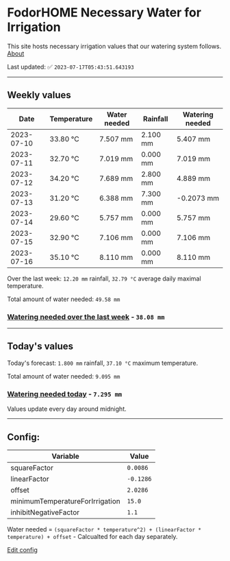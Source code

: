 # FodorHOME Necessary Water for Irrigation

This site hosts necessary irrigation values that our watering system follows. [About](https://github.com/redyau/irrigation)

Last updated: ✅ `2023-07-17T05:43:51.643193`

---

## Weekly values

| Date | Temperature | Water needed | Rainfall | Watering needed |
|-----|-----|-----|-----|-----|
| 2023-07-10 | 33.80 °C | 7.507 mm | 2.100 mm | 5.407 mm |
| 2023-07-11 | 32.70 °C | 7.019 mm | 0.000 mm | 7.019 mm |
| 2023-07-12 | 34.20 °C | 7.689 mm | 2.800 mm | 4.889 mm |
| 2023-07-13 | 31.20 °C | 6.388 mm | 7.300 mm | -0.2073 mm |
| 2023-07-14 | 29.60 °C | 5.757 mm | 0.000 mm | 5.757 mm |
| 2023-07-15 | 32.90 °C | 7.106 mm | 0.000 mm | 7.106 mm |
| 2023-07-16 | 35.10 °C | 8.110 mm | 0.000 mm | 8.110 mm |


Over the last week: `12.20 mm` rainfall, `32.79 °C` average daily maximal temperature.

Total amount of water needed: `49.58 mm`

### [Watering needed over the last week](lastweek.txt) - `38.08 mm`

---

## Today's values

Today's forecast: `1.800 mm` rainfall, `37.10 °C` maximum temperature.

Total amount of water needed: `9.095 mm`

### [Watering needed today](today.txt) - `7.295 mm`

Values update every day around midnight.

---

## Config:

| Variable | Value |
|-----|-----|
| squareFactor | `0.0086` |
| linearFactor | `-0.1286` |
| offset | `2.0286` |
| minimumTemperatureForIrrigation | `15.0` |
| inhibitNegativeFactor | `1.1` |

Water needed = `(squareFactor * temperature^2) + (linearFactor * temperature) + offset` - Calcualted for each day separately.

[Edit config](https://github.com/RedyAu/irrigation/edit/main/config.json)
